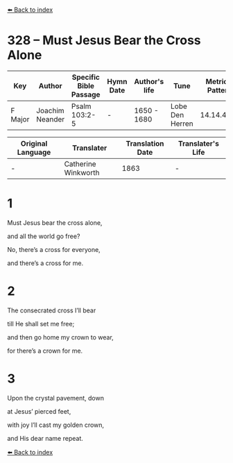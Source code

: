 [⬅️ Back to index](../README.md)

# 328 – Must Jesus Bear the Cross Alone

Key | Author   | Specific Bible Passage     |Hymn Date |Author's life |Tune |Metrical Pattern   |Composer/Source                                                                                        
-- | --------- | ---------------------------|----------|--------------|-----|-------------------|-------------   
F Major  | Joachim Neander      | Psalm 103:2-5 | -  | 1650 - 1680 | Lobe Den Herren | 14.14.4.7.8 | Chorale Book for England, 1863 

Original Language | Translater | Translation Date   | Translater's Life     
----------------- | --------- | --------------------|-------------   
\-  | Catherine Winkworth      | 1863 | -  | 1827 - 1878 



# 1

Must Jesus bear the cross alone,

and all the world go free?

No, there’s a cross for everyone,

and there’s a cross for me.



# 2

The consecrated cross I’ll bear

till He shall set me free;

and then go home my crown to wear,

for there’s a crown for me.



# 3

Upon the crystal pavement, down

at Jesus’ pierced feet,

with joy I’ll cast my golden crown,

and His dear name repeat.

[⬅️ Back to index](../README.md)
